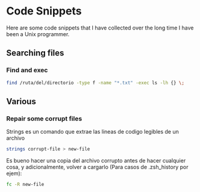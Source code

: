# Code Snippets
Here are some code snippets that I have collected over the long time I have been a Unix programmer.

## Searching files
### Find and exec 
```bash
find /ruta/del/directorio -type f -name "*.txt" -exec ls -lh {} \;
```

## Various

### Repair some corrupt files
Strings es un comando que extrae las lineas de codigo legibles de un archivo

```bash
strings corrupt-file > new-file
```

Es bueno hacer una copia del archivo corrupto antes de hacer cualquier cosa, y adicionalmente, volver a cargarlo (Para casos de .zsh_history por ejem): 

```bash
fc -R new-file
```

